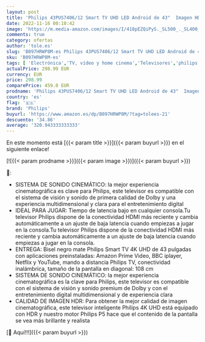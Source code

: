 ```yaml
---
layout: post
title: 'Philips 43PUS7406/12 Smart TV UHD LED Android de 43"  Imagen HDR Vibrante  Sonido Dolby Vision y Atmos cinematográfico  Compatible con Google Assistance y Alexa  Bisel Negro Mate. 2021'
date: 2022-11-16 00:10:42
image: 'https://m.media-amazon.com/images/I/418pEZQiPyS._SL500_._SL400_.jpg'
comments: true
category: ofertas
author: 'tole.es'
slug: 'B097HRWP8M-es Philips 43PUS7406/12 Smart TV UHD LED Android de 43"...'
sku: 'B097HRWP8M-es'
tags: [ 'Electrónica','TV, vídeo y home cinema','Televisores','philips','smart','tv','🇪🇸', ]
actualPrice: 298.99 EUR
currency: EUR
price: 298.99
comparePrice: 459.0 EUR
prodname: 'Philips 43PUS7406/12 Smart TV UHD LED Android de 43"  Imagen HDR Vibrante  Sonido Dolby Vision y Atmos cinematográfico  Compatible con Google Assistance y Alexa  Bisel Negro Mate. 2021'
country: 'es'
flag: '🇪🇸'
brand: 'Philips'
buyurl: 'https://www.amazon.es/dp/B097HRWP8M/?tag=tolees-21'
descuento: '34.86'
average: '320.943333333333'
---
```


En este momento está [{{< param title >}}]({{< param buyurl >}}) en el siguiente enlace!

[![{{< param prodname >}}]({{< param image >}})]({{< param buyurl >}})

🔎:

- SISTEMA DE SONIDO CINEMÁTICO: la mejor experiencia cinematográfica es clave para Philips, este televisor es compatible con el sistema de visión y sonido de primera calidad de Dolby y una experiencia multidimensional y clara para el entretenimiento digital
- IDEAL PARA JUGAR: Tiempo de latencia bajo en cualquier consola.Tu televisor Philips dispone de la conectividad HDMI más reciente y cambia automáticamente a un ajuste de baja latencia cuando empiezas a jugar en la consola.Tu televisor Philips dispone de la conectividad HDMI más reciente y cambia automáticamente a un ajuste de baja latencia cuando empiezas a jugar en la consola.
- ENTREGA: Bisel negro mate Philips Smart TV 4K UHD de 43 pulgadas con aplicaciones preinstaladas: Amazon Prime Video, BBC iplayer, Netflix y YouTube, mando a distancia Philips TV, conectividad inalámbrica, tamaño de la pantalla en diagonal: 108 cm
- SISTEMA DE SONIDO CINEMÁTICO: la mejor experiencia cinematográfica es la clave para Philips, este televisor es compatible con el sistema de visión y sonido premium de Dolby y con el entretenimiento digital multidimensional y de experiencia clara
- CALIDAD DE IMAGEN HDR: Para obtener la mejor calidad de imagen cinematográfica, este televisor inteligente Philips 4K UHD está equipado con HDR y nuestro motor Philips P5 hace que el contenido de la pantalla se vea más brillante y realista

[🛒 Aquí!!!]({{< param buyurl >}})
